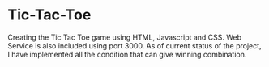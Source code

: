 # Tic-Tac-Toe
Creating the Tic Tac Toe game using HTML, Javascript and CSS.
Web Service is also included using port 3000.
As of current status of the project, I have implemented all the condition that can give winning combination.
